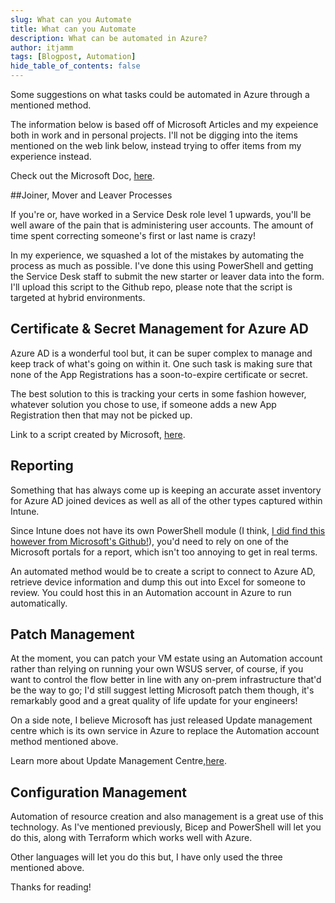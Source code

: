 ```yaml
---
slug: What can you Automate
title: What can you Automate
description: What can be automated in Azure?
author: itjamm
tags: [Blogpost, Automation]
hide_table_of_contents: false
---
```


Some suggestions on what tasks could be automated in Azure through a mentioned method.
<!--truncate-->
The information below is based off of Microsoft Articles and my expeience both in work and in personal projects. I'll not be digging into the items mentioned on the web link below, instead trying to offer items from my experience instead.

Check out the Microsoft Doc, [here](https://learn.microsoft.com/en-us/azure/automation/overview#common-scenarios).

##Joiner, Mover and Leaver Processes

If you're or, have worked in a Service Desk role level 1 upwards, you'll be well aware of the pain that is administering user accounts. The amount of time spent correcting someone's first or last name is crazy!

In my experience, we squashed a lot of the mistakes by automating the process as much as possible. I've done this using PowerShell and getting the Service Desk staff to submit the new starter or leaver data into the form. I'll upload this script to the Github repo, please note that the script is targeted at hybrid environments.

## Certificate & Secret Management for Azure AD

Azure AD is a wonderful tool but, it can be super complex to manage and keep track of what's going on within it. One such task is making sure that none of the App Registrations has a soon-to-expire certificate or secret.

The best solution to this is tracking your certs in some fashion however, whatever solution you chose to use, if someone adds a new App Registration then that may not be picked up. 

Link to a script created by Microsoft, [here](https://github.com/ITJamm/Automation/blob/main/PowerShell/Azure%20Active%20Directory/Application-Secrets-%26-Certificates.ps1).

## Reporting

Something that has always come up is keeping an accurate asset inventory for Azure AD joined devices as well as all of the other types captured within Intune.

Since Intune does not have its own PowerShell module (I think, [I did find this however from Microsoft's Github!](https://github.com/microsoft/Intune-PowerShell-SDK#Example-usage)), you'd need to rely on one of the Microsoft portals for a report, which isn't too annoying to get in real terms.

An automated method would be to create a script to connect to Azure AD, retrieve device information and dump this out into Excel for someone to review. You could host this in an Automation account in Azure to run automatically.

## Patch Management

At the moment, you can patch your VM estate using an Automation account rather than relying on running your own WSUS server, of course, if you want to control the flow better in line with any on-prem infrastructure that'd be the way to go; I'd still suggest letting Microsoft patch them though, it's remarkably good and a great quality of life update for your engineers!

On a side note, I believe Microsoft has just released Update management centre which is its own service in Azure to replace the Automation account method mentioned above.

Learn more about Update Management Centre,[here](https://learn.microsoft.com/en-gb/azure/update-center/).

## Configuration Management

Automation of resource creation and also management is a great use of this technology. As I've mentioned previously, Bicep and PowerShell will let you do this, along with Terraform which works well with Azure.

Other languages will let you do this but, I have only used the three mentioned above.

Thanks for reading!